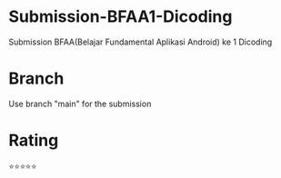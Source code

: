 # Submission-BFAA1-Dicoding
Submission BFAA(Belajar Fundamental Aplikasi Android) ke 1 Dicoding

# Branch
Use branch "main" for the submission 

# Rating
⭐️⭐️⭐️⭐️⭐️
